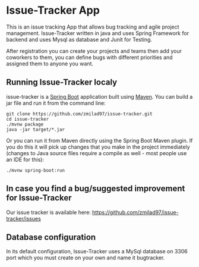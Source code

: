 # Issue-Tracker App

 This is an issue tracking App that allows bug tracking and agile project management.
Issue-Tracker written in java and uses Spring Framework for backend and uses Mysql as database and Junit for Testing.

After registration you can create your projects and teams then add your coworkers to them, you can define bugs with different priorities and assigned them to anyone you want. 

## Running Issue-Tracker  localy
issue-tracker is a [Spring Boot](https://spring.io/guides/gs/spring-boot) application built using [Maven](https://spring.io/guides/gs/maven/). You can build a jar file and run it from the command line:


```
git clone https://github.com/zmilad97/issue-tracker.git
cd issue-tracker
./mvnw package
java -jar target/*.jar
```

Or you can run it from Maven directly using the Spring Boot Maven plugin. If you do this it will pick up changes that you make in the project immediately (changes to Java source files require a compile as well - most people use an IDE for this):

```
./mvnw spring-boot:run
```

## In case you find a bug/suggested improvement for Issue-Tracker
Our issue tracker is available here: https://github.com/zmilad97/issue-tracker/issues



## Database configuration

In its default configuration, Issue-Tracker uses a MySql database on 3306 port which you must
create on your own and name it bugtracker.
